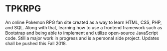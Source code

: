 # TPKRPG
An online Pokemon RPG fan site created as a way to learn HTML, CSS, PHP, and SQL. Along with that, learning how to use a frontend framework such as Bootstrap and being able to implement and utilize open-source JavaScript code. Still a major work in progress and is a personal side project. Updates shall be pushed this Fall 2018.



